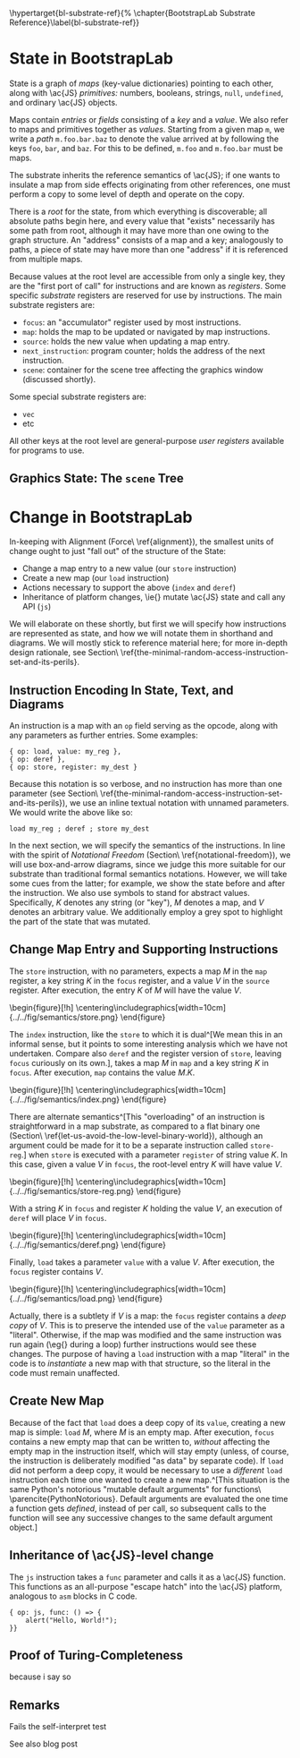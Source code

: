 \hypertarget{bl-substrate-ref}{%
\chapter{BootstrapLab Substrate Reference}\label{bl-substrate-ref}}

# State in BootstrapLab

State is a graph of *maps* (key-value dictionaries) pointing to each other, along with \ac{JS} *primitives:* numbers, booleans, strings, `null`, `undefined`, and ordinary \ac{JS} objects.

Maps contain *entries* or *fields* consisting of a *key* and a *value*. We also refer to maps and primitives together as *values*. Starting from a given map `m`, we write a *path* `m.foo.bar.baz` to denote the value arrived at by following the keys `foo`, `bar`, and `baz`. For this to be defined, `m.foo` and `m.foo.bar` must be maps.

The substrate inherits the reference semantics of \ac{JS}; if one wants to insulate a map from side effects originating from other references, one must perform a copy to some level of depth and operate on the copy.

There is a *root* for the state, from which everything is discoverable; all absolute paths begin here, and every value that "exists" necessarily has some path from root, although it may have more than one owing to the graph structure. An "address" consists of a map and a key; analogously to paths, a piece of state may have more than one "address" if it is referenced from multiple maps.

Because values at the root level are accessible from only a single key, they are the "first port of call" for instructions and are known as *registers*. Some specific *substrate* registers are reserved for use by instructions. The main substrate registers are:

- `focus`: an "accumulator" register used by most instructions.
- `map`: holds the map to be updated or navigated by map instructions.
- `source`: holds the new value when updating a map entry.
- `next_instruction`: program counter; holds the address of the next instruction.
- `scene`: container for the scene tree affecting the graphics window (discussed shortly).

Some special substrate registers are:

- `vec`
- etc

All other keys at the root level are general-purpose *user registers* available for programs to use.

## Graphics State: The `scene` Tree

# Change in BootstrapLab

In-keeping with Alignment (Force\ \ref{alignment}), the smallest units of change ought to just "fall out" of the structure of the State:

- Change a map entry to a new value (our `store` instruction)
- Create a new map (our `load` instruction)
- Actions necessary to support the above (`index` and `deref`)
- Inheritance of platform changes, \ie{} mutate \ac{JS} state and call any API (`js`)

We will elaborate on these shortly, but first we will specify how instructions are represented as state, and how we will notate them in shorthand and diagrams. We will mostly stick to reference material here; for more in-depth design rationale, see Section\ \ref{the-minimal-random-access-instruction-set-and-its-perils}.

## Instruction Encoding In State, Text, and Diagrams
An instruction is a map with an `op` field serving as the opcode, along with any parameters as further entries. Some examples:

```
{ op: load, value: my_reg },
{ op: deref },
{ op: store, register: my_dest }
```

Because this notation is so verbose, and no instruction has more than one parameter (see Section\ \ref{the-minimal-random-access-instruction-set-and-its-perils}), we use an inline textual notation with unnamed parameters. We would write the above like so:

```
load my_reg ; deref ; store my_dest
```

In the next section, we will specify the semantics of the instructions. In line with the spirit of *Notational Freedom* (Section\ \ref{notational-freedom}), we will use box-and-arrow diagrams, since we judge this more suitable for our substrate than traditional formal semantics notations. However, we will take some cues from the latter; for example, we show the state before and after the instruction. We also use symbols to stand for abstract values. Specifically, $K$ denotes any string (or "key"), $M$ denotes a map, and $V$ denotes an arbitrary value. We additionally employ a grey spot to highlight the part of the state that was mutated.

## Change Map Entry and Supporting Instructions

The `store` instruction, with no parameters, expects a map $M$ in the `map` register, a key string $K$ in the `focus` register, and a value $V$ in the `source` register. After execution, the entry $K$ of $M$ will have the value $V$.

\begin{figure}[!h]
    \centering\includegraphics[width=10cm]{../../fig/semantics/store.png}
\end{figure}

The `index` instruction, like the `store` to which it is dual^[We mean this in an informal sense, but it points to some interesting analysis which we have not undertaken. Compare also `deref` and the register version of `store`, leaving `focus` curiously on its own.], takes a map $M$ in `map` and a key string $K$ in `focus`. After execution, `map` contains the value $M.K$.

\begin{figure}[!h]
\centering\includegraphics[width=10cm]{../../fig/semantics/index.png}
\end{figure}

There are alternate semantics^[This "overloading" of an instruction is straightforward in a map substrate, as compared to a flat binary one (Section\ \ref{let-us-avoid-the-low-level-binary-world}), although an argument could be made for it to be a separate instruction called `store-reg`.] when `store` is executed with a parameter `register` of string value $K$. In this case, given a value $V$ in `focus`, the root-level entry $K$ will have value $V$.

\begin{figure}[!h]
\centering\includegraphics[width=10cm]{../../fig/semantics/store-reg.png}
\end{figure}

With a string $K$ in `focus` and register $K$ holding the value $V$, an execution of `deref` will place $V$ in `focus`.

\begin{figure}[!h]
\centering\includegraphics[width=10cm]{../../fig/semantics/deref.png}
\end{figure}

Finally, `load` takes a parameter `value` with a value $V$. After execution, the `focus` register contains $V$.

\begin{figure}[!h]
\centering\includegraphics[width=10cm]{../../fig/semantics/load.png}
\end{figure}

Actually, there is a subtlety if $V$ is a map: the `focus` register contains a *deep copy* of $V$. This is to preserve the intended use of the `value` parameter as a "literal". Otherwise, if the map was modified and the same instruction was run again (\eg{} during a loop) further instructions would see these changes. The purpose of having a `load` instruction with a map "literal" in the code is to *instantiate* a new map with that structure, so the literal in the code must remain unaffected.

## Create New Map
Because of the fact that `load` does a deep copy of its `value`, creating a new map is simple: `load` $M$, where $M$ is an empty map. After execution, `focus` contains a new empty map that can be written to, *without* affecting the empty map in the instruction itself, which will stay empty (unless, of course, the instruction is deliberately modified "as data" by separate code). If `load` did not perform a deep copy, it would be necessary to use a *different* `load` instruction each time one wanted to create a new map.^[This situation is the same Python's notorious "mutable default arguments" for functions\ \parencite{PythonNotorious}. Default arguments are evaluated the one time a function gets *defined*, instead of per call, so subsequent calls to the function will see any successive changes to the same default argument object.]

## Inheritance of \ac{JS}-level change
The `js` instruction takes a `func` parameter and calls it as a \ac{JS} function. This functions as an all-purpose "escape hatch" into the \ac{JS} platform, analogous to `asm` blocks in C code.

```
{ op: js, func: () => {
    alert("Hello, World!");
}}
```

## Proof of Turing-Completeness
because i say so

## Remarks
Fails the self-interpret test

See also blog post